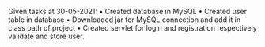 Given tasks at 30-05-2021:
•	Created database in MySQL 
•	Created user table in database
•	Downloaded jar for MySQL connection and add it in class path of project
•	Created servlet for login and registration respectively validate and store user.

